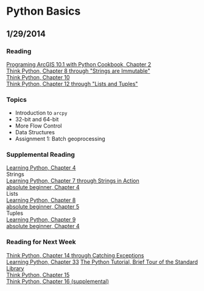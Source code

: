 # Python Basics  
## 1/29/2014

### Reading
[Programing ArcGIS 10.1 with Python Cookbook, Chapter 2](http://proquest.safaribooksonline.com.libproxy.wustl.edu/book/-/9781849694445/programming-arcgis-10dot1-with-python-cookbook/ch02_html?uicode=washumo)  
[Think Python, Chapter 8 through "Strings are Immutable"](http://proquest.safaribooksonline.com.libproxy.wustl.edu/book/programming/python/9781449332006/8dot-strings/id695025?uicode=washumo)  
[Think Python, Chapter 10](http://proquest.safaribooksonline.com.libproxy.wustl.edu/book/programming/python/9781449332006/10dot-lists/id698583?uicode=washumo)  
[Think Python, Chapter 12 through "Lists and Tuples"](http://proquest.safaribooksonline.com.libproxy.wustl.edu/book/programming/python/9781449332006/12dot-tuples/id704963?uicode=washumo)  

### Topics
*   Introduction to ```arcpy```  
*   32-bit and 64-bit  
*   More Flow Control  
*   Data Structures  
*   Assignment 1: Batch geoprocessing  

### Supplemental Reading  
[Learning Python, Chapter 4](http://proquest.safaribooksonline.com.libproxy.wustl.edu/book/programming/python/9781449355722/iidot-types-and-operations/ch04_html?uicode=washumo)  
Strings  
[Learning Python, Chapter 7 through Strings in Action](http://proquest.safaribooksonline.com.libproxy.wustl.edu/book/programming/python/9781449355722/iidot-types-and-operations/ch07_html?uicode=washumo)  
[absolute beginner, Chapter 4](http://proquest.safaribooksonline.com.libproxy.wustl.edu/book/programming/python/1592000738/for-loops-strings-and-tuples-the-word-jumble-game/67?uicode=washumo)  
Lists  
[Learning Python, Chapter 8](http://proquest.safaribooksonline.com.libproxy.wustl.edu/book/programming/python/9781449355722/iidot-types-and-operations/ch08_html?uicode=washumo)  
[absolute beginner, Chapter 5](http://proquest.safaribooksonline.com.libproxy.wustl.edu/book/programming/python/1592000738/lists-and-dictionaries-the-hangman-game/94?uicode=washumo)  
Tuples  
[Learning Python, Chapter 9](http://proquest.safaribooksonline.com.libproxy.wustl.edu/book/programming/python/9781449355722/iidot-types-and-operations/ch09_html?uicode=washumo)  
[absolute beginner, Chapter 4](http://proquest.safaribooksonline.com.libproxy.wustl.edu/book/programming/python/1592000738/for-loops-strings-and-tuples-the-word-jumble-game/67?uicode=washumo)  
  
### Reading for Next Week
[Think Python, Chapter 14 through Catching Exceptions](http://proquest.safaribooksonline.com.libproxy.wustl.edu/book/programming/python/9781449332006/14dot-files/id709287?uicode=washumo)  
[Learning Python, Chapter 33](http://proquest.safaribooksonline.com.libproxy.wustl.edu/book/programming/python/9781449355722/viidot-exceptions-and-tools/ch33_html?uicode=washumo) 
[The Python Tutorial, Brief Tour of the Standard Library](http://docs.python.org/2/tutorial/stdlib.html)  
[Think Python, Chapter 15](http://proquest.safaribooksonline.com.libproxy.wustl.edu/book/programming/python/9781449332006/15dot-classes-and-objects/id711663?uicode=washumo)  
[Think Python, Chapter 16 (supplemental)](http://proquest.safaribooksonline.com.libproxy.wustl.edu/book/programming/python/9781449332006/16dot-classes-and-functions/id713641?uicode=washumo)  
